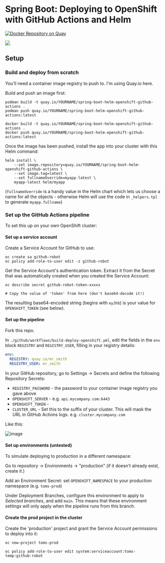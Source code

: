 # Spring Boot: Deploying to OpenShift with GitHub Actions and Helm

[![Docker Repository on Quay](https://quay.io/repository/monodot/spring-boot-helm-openshift-github-actions/status "Docker Repository on Quay")](https://quay.io/repository/monodot/spring-boot-helm-openshift-github-actions)

<img src="https://media.giphy.com/media/VXFIj6rXAtAvS/giphy.gif"/>

## Setup

### Build and deploy from scratch

You'll need a container image registry to push to. I'm using Quay.io here.

Build and push an image first:

    podman build -t quay.io/YOURNAME/spring-boot-helm-openshift-github-actions .
    podman push quay.io/YOURNAME/spring-boot-helm-openshift-github-actions:latest

    docker build -t quay.io/YOURNAME/spring-boot-helm-openshift-github-actions .
    docker push quay.io/YOURNAME/spring-boot-helm-openshift-github-actions:latest

Once the image has been pushed, install the app into your cluster with this Helm command:

    helm install \
        --set image.repository=quay.io/YOURNAME/spring-boot-helm-openshift-github-actions \
        --set image.tag=latest \
        --set fullnameOverride=myapp-latest \
        myapp-latest helm/myapp

(`fullnameOverride` is a handy value in the Helm chart which lets us choose a name for all the objects - otherwise Helm will use the code in `_helpers.tpl` to generate `myapp.fullname`)

### Set up the GitHub Actions pipeline

To set this up on your own OpenShift cluster:

#### Set up a service account

Create a Service Account for GitHub to use:

```
oc create sa github-robot
oc policy add-role-to-user edit -z github-robot
```

Get the Service Account's authentication token. Extract it from the Secret that was automatically created when you created the Service Account:

```
oc describe secret github-robot-token-xxxxx

# Copy the value of 'token' from here (don't base64-decode it!)
```

The resulting base64-encoded string (begins with `eyJhb`) is your value for `OPENSHIFT_TOKEN` (see below).

#### Set up the pipeline 

Fork this repo.

In `./github/workflows/build-deploy-openshift.yml`, edit the fields in the `env` block `REGISTRY` and `REGISTRY_USER`, filling in your registry details:

```yaml
env:
  REGISTRY: quay.io/mr_smith
  REGISTRY_USER: mr_smith
```

In your GitHub repository, go to Settings &rarr; Secrets and define the following Repository Secrets:

- `REGISTRY_PASSWORD` - the password to your container image registry you gave above
- `OPENSHIFT_SERVER` - e.g. `api.mycompany.com:6443` 
- `OPENSHIFT_TOKEN` - 
- `CLUSTER_URL` - Set this to the suffix of your cluster. This will mask the URL in GitHub Actions logs. e.g. `cluster.mycompany.com`

Like this:

![image](./github-setup.png)

#### Set up environments (untested)

To simulate deploying to production in a different namespace:

Go to repository &rarr; Environments &rarr; "production" (if it doesn't already exist, create it.)

Add an Environment Secret: set `OPENSHIFT_NAMESPACE` to your production namespace (e.g. `toms-prod`)

Under Deployment Branches, configure this environment to apply to _Selected branches_, and add `main`. This means that these environment settings will only apply when the pipeline runs from this branch.

#### Create the prod project in the cluster

Create the 'production' project and grant the Service Account permissions to deploy into it:

```
oc new-project toms-prod

oc policy add-role-to-user edit system:serviceaccount:toms-temp:github-robot
```

